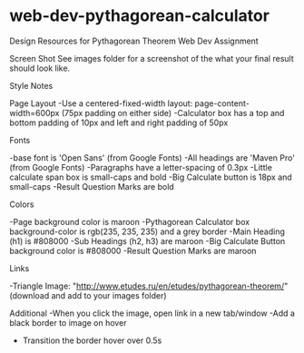 # web-dev-pythagorean-calculator
Design Resources for Pythagorean Theorem Web Dev Assignment

Screen Shot
  See images folder for a screenshot of the what your final result should look like.

Style Notes

Page Layout
  -Use a centered-fixed-width layout: page-content-width=600px (75px padding on either side)
  -Calculator box has a top and bottom padding of 10px and left and right padding of 50px

Fonts

  -base font is 'Open Sans' (from Google Fonts)
  -All headings are 'Maven Pro' (from Google Fonts)
  -Paragraphs have a letter-spacing of 0.3px
  -Little calculate span box is small-caps and bold
  -Big Calculate button is 18px and small-caps
  -Result Question Marks are bold


Colors

  -Page background color is maroon
  -Pythagorean Calculator box background-color is rgb(235, 235, 235) and a grey border</li>
  -Main Heading (h1) is #808000
  -Sub Headings (h2, h3) are maroon
  -Big Calculate Button background color is #808000
  -Result Question Marks are maroon


Links

  -Triangle Image: "http://www.etudes.ru/en/etudes/pythagorean-theorem/" (download and add to your images folder)

Additional
-When you click the image, open link in a new tab/window
-Add a black border to image on hover
- Transition the border hover over 0.5s  
  
